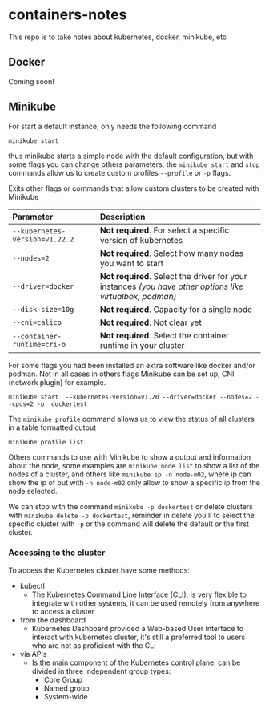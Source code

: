 # containers-notes

This repo is to take notes about kubernetes, docker, minikube, etc

## Docker

Coming soon!

## Minikube
For start a default instance, only needs the following command
```minikube
minikube start
```
thus minikube starts a simple node with the default configuration, but with some flags you 
can change others parameters, the `minikube start` and `stop` commands allow us to create custom profiles
`--profile` or `-p` flags.

Exits other flags or commands that allow custom clusters to be created with Minikube

| Parameter                      | Description                                                                                               |
|:-------------------------------|:----------------------------------------------------------------------------------------------------------|
| `--kubernetes-version=v1.22.2` | **Not required**. For select a specific version of kubernetes                                             |
| `--nodes=2`                    | **Not required**. Select how many nodes you want to start                                                 |
| `--driver=docker`              | **Not required**. Select the driver for your instances _(you have other options like virtualbox, podman)_ |
| `--disk-size=10g`              | **Not required**. Capacity for a single node                                                              |
| `--cni=calico`                 | **Not required**. Not clear yet                                                                           |
| `--container-runtime=cri-o`    | **Not required**. Select the container runtime in your cluster                                            |

For some flags you had been installed an extra software like docker and/or podman. Not in all cases in others flags Minikube 
can be set up, CNI (network plugin) for example. 
```
minikube start  --kubernetes-version=v1.20 --driver=docker --nodes=2 --cpus=2 -p  dockertest
```

The `minikube profile` command allows us to view the status of all clusters in a table formatted output
```minikube
minikube profile list
```

Others commands to use with Minikube to show a output and information about the node, some examples are `minikube node list`
to show a list of the nodes of a cluster, and others like `minikube ip -n node-m02`, where ip can show the ip of but with `-n node-m02` 
only allow to show a specific ip from the node selected.

We can stop with the command `minikube -p dockertest` or delete clusters with `minikube delete -p dockertest`, reminder 
in delete you'll to select the specific cluster with `-p` or the command will delete the default or the first cluster.

### Accessing to the cluster
To access the Kubernetes cluster have some methods:

- kubectl
  - The Kubernetes Command Line Interface (CLI), is very flexible to integrate with other systems, it can be used remotely from anywhere to access a cluster
- from the dashboard
  - Kubernetes Dashboard provided a Web-based User Interface to interact with kubernetes cluster, it's still a preferred tool to users who are not as proficient with the CLI
- via APIs
  - Is the main component of the Kubernetes control plane, can be divided in three independent group types:
    - Core Group
    - Named group
    - System-wide

